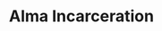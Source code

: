 ---
title: Alma Incarceration
categories: ['incarceration']
contributors: clinton and alma
excerpt: >
  "I began to see prison thru the eyes of the usually white, patriotic, blue collar corrections officer who is starting his shift. As I enter the facility, thru these eyes, I refuse to see a community of individuals who may be grandfathers, fathers, sons, brothers or husbands. … as I head to my assigned post, I see a place that can only be a battlefield full of adversaries."
images:
    - alma-incarceration-web.jpg
featured: true
featured_order: 6
---